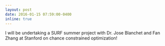 ```yaml
---
layout: post
date: 2016-01-15 07:59:00-0400
inline: true
---
```


I will be undertaking a SURF summer project with Dr. Jose Blanchet and Fan Zhang at Stanford on chance constrained optimization!
